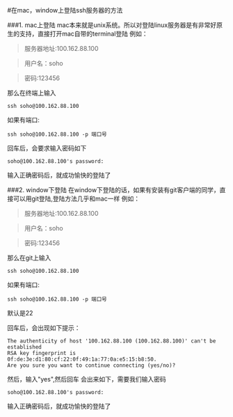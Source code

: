 #在mac，window上登陆ssh服务器的方法

###1.  mac上登陆
mac本来就是unix系统。所以对登陆linux服务器是有非常好原生的支持，直接打开mac自带的terminal登陆
例如：
>服务器地址:100.162.88.100

>用户名：soho

>密码:123456

那么在终端上输入
```
ssh soho@100.162.88.100
```

如果有端口:
```
ssh soho@100.162.88.100 -p 端口号 
```


回车后，会要求输入密码如下
```
soho@100.162.88.100's password:
```
输入正确密码后，就成功愉快的登陆了

###2. window下登陆
在window下登陆的话，如果有安装有git客户端的同学，直接可以用git登陆,登陆方法几乎和mac一样
例如：
>服务器地址:100.162.88.100

>用户名：soho

>密码:123456

那么在git上输入
```
ssh soho@100.162.88.100  
```

如果有端口:
```
ssh soho@100.162.88.100 -p 端口号 
```

默认是22



回车后，会出现如下提示：
```
The authenticity of host '100.162.88.100 (100.162.88.100)' can't be established
RSA key fingerprint is 0f:de:3e:d1:80:cf:22:0f:49:1a:77:0a:e5:15:b8:50.
Are you sure you want to continue connecting (yes/no)?
```
然后，输入"yes",然后回车
会出来如下，需要我们输入密码
```
soho@100.162.88.100's password:
```
输入正确密码后，就成功愉快的登陆了



